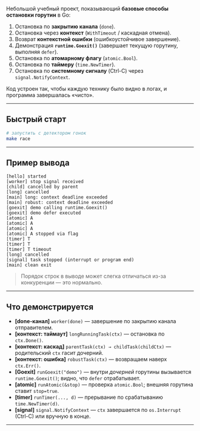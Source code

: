 Небольшой учебный проект, показывающий **базовые способы остановки горутин** в Go:

1. Остановка по **закрытию канала** (`done`).
2. Остановка через **контекст** (`WithTimeout` / каскадная отмена).
3. Возврат **контекстной ошибки** (ошибкоустойчивое завершение).
4. Демонстрация **`runtime.Goexit()`** (завершает текущую горутину, выполняя `defer`).
5. Остановка по **атомарному флагу** (`atomic.Bool`).
6. Остановка по **таймеру** (`time.NewTimer`).
7. Остановка по **системному сигналу** (Ctrl-C) через `signal.NotifyContext`.

Код устроен так, чтобы каждую технику было видно в логах, и программа завершалась «чисто».

---

## Быстрый старт

```bash
# запустить с детектором гонок
make race
```

---

## Пример вывода

```text
[hello] started
[worker] stop signal received
[child] cancelled by parent
[long] cancelled
[main] long: context deadline exceeded
[main] robust: context deadline exceeded
[goexit] demo calling runtime.Goexit()
[goexit] demo defer executed
[atomic] A
[atomic] A
[atomic] A
[atomic] A stopped via flag
[timer] T
[timer] T
[timer] T timeout
[long] cancelled
[signal] task stopped (interrupt or program end)
[main] clean exit
```

> Порядок строк в выводе может слегка отличаться из-за конкуренции — это нормально.

---

## Что демонстрируется

- **[done-канал]** `worker(done)` — завершение по закрытию канала отправителем.
- **[контекст: таймаут]** `longRunningTask(ctx)` — остановка по `ctx.Done()`.
- **[контекст: каскад]** `parentTask(ctx) → childTask(childCtx)` — родительский `ctx` гасит дочерний.
- **[контекст: ошибка]** `robustTask(ctx)` — возвращаем наверх `ctx.Err()`.
- **[Goexit]** `runGoexit("demo")` — внутри *дочерней* горутины вызывается `runtime.Goexit()`; видно, что `defer` отрабатывает.
- **[atomic]** `runAtomic(&stop)` — проверка `atomic.Bool`; внешняя горутина ставит `stop=true`.
- **[timer]** `runTimer(..., d)` — прерывание по срабатыванию `time.NewTimer(d)`.
- **[signal]** `signal.NotifyContext` — `ctx` завершается по `os.Interrupt` (Ctrl-C) или вручную в конце.

---